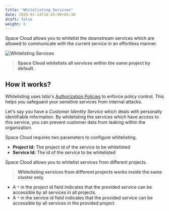 ```yaml
---
title: "Whitelisting Services"
date: 2020-02-14T10:45:00+05:30
draft: false
weight: 6
---
```


Space Cloud allows you to whitelist the downstream services which are allowed to communicate with the current service in an effortless manner.

![Whitelisting Services](/images/screenshots/whitelisting-services.png)

> **Space Cloud whitelists all services within the same project by default.**

## How it works?

Whitelisting uses Istio's [Authorization Policies](https://istio.io/docs/reference/config/security/authorization-policy/) to enforce policy control. This helps you safeguard your sensitive services from internal attacks.

Let's say you have a _Customer Identity Service_ which deals with personally identifiable information. By whitelisting the services which have access to this service, you can prevent customer data from leaking within the organization.

Space Cloud requires two parameters to configure whitelisting.

- **Project Id:** The project id of the service to be whitelisted
- **Service Id:** The id of the service to be whitelisted

Space Cloud allows you to whitelist services from different projects.

> **Whitelisting services from different projects works inside the same cluster only.**

- A `*` in the project id field indicates that the provided service can be accessible by all services in all projects.
- A `*` in the service id field indicates that the provided service can be accessible by all services in the provided project.